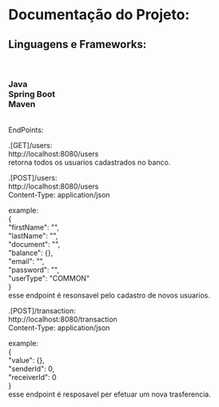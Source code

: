 <h1>Documentação do Projeto:</h1>

<h2>Linguagens e Frameworks:  </h2><br/>
<h3>
Java<br/>
Spring Boot<br/>
Maven<br/>
</h3>

<br/>EndPoints:<br/>  

.[GET]/users:<br/>
http://localhost:8080/users<br/>
retorna todos os usuarios cadastrados no banco.<br/>

.[POST]/users:<br/>
http://localhost:8080/users<br/>
Content-Type: application/json<br/>

example:<br/>
{<br/>
  "firstName": "",<br/>
  "lastName": "",<br/>
  "document": "",<br/>
  "balance": {},<br/>
  "email": "",<br/>
  "password": "",<br/>
  "userType": "COMMON"<br/>
}<br/>
esse endpoint é resonsavel pelo cadastro de novos usuarios.<br/>

.[POST]/transaction:<br/>
http://localhost:8080/transaction<br/>
Content-Type: application/json<br/>

example:<br/>
{<br/>
  "value": {},<br/>
  "senderId": 0,<br/>
  "receiverId": 0<br/>
}<br/>
esse endpoint é resposavel per efetuar um nova trasferencia.<br/>

